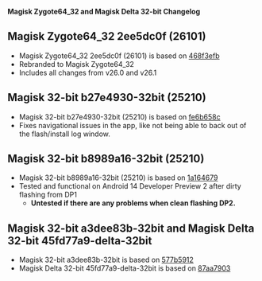 **Magisk Zygote64_32 and Magisk Delta 32-bit Changelog**

## Magisk Zygote64_32 2ee5dc0f (26101)

- Magisk Zygote64_32 2ee5dc0f (26101) is based on [468f3efb](https://github.com/topjohnwu/Magisk/commit/468f3efb13d297a387d951c24035435bae705b97)
- Rebranded to Magisk Zygote64_32
- Includes all changes from v26.0 and v26.1

## Magisk 32-bit b27e4930-32bit (25210)

- Magisk 32-bit b27e4930-32bit (25210) is based on [fe6b658c](https://github.com/topjohnwu/Magisk/commit/fe6b658c028e30f2972dd854b02ef2dd9a99d5b7)
- Fixes navigational issues in the app, like not being able to back out of the flash/install log window.

## Magisk 32-bit b8989a16-32bit (25210)

- Magisk 32-bit b8989a16-32bit (25210) is based on [1a164679](https://github.com/topjohnwu/Magisk/commit/1a1646795f6956294ec14eb6b148676d22dc7e63)
- Tested and functional on Android 14 Developer Preview 2 after dirty flashing from DP1
    - **Untested if there are any problems when clean flashing DP2.**

## Magisk 32-bit a3dee83b-32bit and Magisk Delta 32-bit 45fd77a9-delta-32bit

- Magisk 32-bit a3dee83b-32bit is based on [577b5912](https://github.com/topjohnwu/Magisk/commit/577b5912af0061913b9e8e2215b483bad9e5cfb3)
- Magisk Delta 32-bit 45fd77a9-delta-32bit is based on [87aa7903](https://github.com/HuskyDG/Magisk/commit/87aa7903622ffb86901a1f37b524a86cdb3cac9f)
